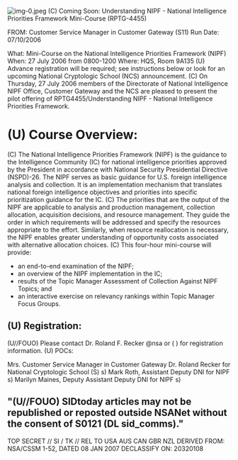 ![img-0.jpeg](img-0.jpeg)
(C) Coming Soon: Understanding NIPF - National Intelligence Priorities Framework Mini-Course (RPTG-4455)

FROM: Customer Service Manager in Customer Gateway (S11)
Run Date: 07/10/2006

What: Mini-Course on the National Intelligence Priorities Framework (NIPF)
When: 27 July 2006 from 0800-1200
Where: HQS, Room 9A135
(U) Advance registration will be required; see instructions below or look for an upcoming National Cryptologic School (NCS) announcement.
(C) On Thursday, 27 July 2006 members of the Directorate of National Intelligence NIPF Office, Customer Gateway and the NCS are pleased to present the pilot offering of RPTG4455/Understanding NIPF - National Intelligence Priorities Framework.

# (U) Course Overview: 

(C) The National Intelligence Priorities Framework (NIPF) is the guidance to the Intelligence Community (IC) for national intelligence priorities approved by the President in accordance with National Security Presidential Directive (NSPD)-26. The NIPF serves as basic guidance for U.S. foreign intelligence analysis and collection. It is an implementation mechanism that translates national foreign intelligence objectives and priorities into specific prioritization guidance for the IC.
(C) The priorities that are the output of the NIPF are applicable to analysis and production management, collection allocation, acquisition decisions, and resource management. They guide the order in which requirements will be addressed and specify the resources appropriate to the effort. Similarly, when resource reallocation is necessary, the NIPF enables greater understanding of opportunity costs associated with alternative allocation choices.
(C) This four-hour mini-course will provide:

- an end-to-end examination of the NIPF;
- an overview of the NIPF implementation in the IC;
- results of the Topic Manager Assessment of Collection Against NIPF Topics; and
- an interactive exercise on relevancy rankings within Topic Manager Focus Groups.


## (U) Registration:

(U//FOUO) Please contact Dr. Roland F. Recker @nsa or ( ) for registration information.
(U) POCs:

Mrs. Customer Service Manager in Customer Gateway
Dr. Roland Recker for National Cryptologic School (S) s)
Mark Roth, Assistant Deputy DNI for NIPF s)
Marilyn Maines, Deputy Assistant Deputy DNI for NIPF s)

## "(U//FOUO) SIDtoday articles may not be republished or reposted outside NSANet without the consent of S0121 (DL sid_comms)."
TOP SECRET // SI / TK // REL TO USA AUS CAN GBR NZL
DERIVED FROM: NSA/CSSM 1-52, DATED 08 JAN 2007 DECLASSIFY ON: 20320108

